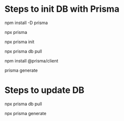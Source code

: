 # Steps to init DB with Prisma

npm install -D prisma

npx prisma

npx prisma init

npx prisma db pull

npm install @prisma/client

prisma generate

# Steps to update DB

npx prisma db pull

npx prisma generate